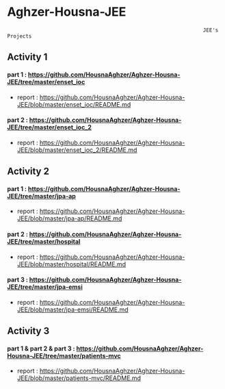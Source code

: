   #                                                                 Aghzer-Housna-JEE
                                                                    JEE's Projects 

## Activity 1 
#### part 1 : https://github.com/HousnaAghzer/Aghzer-Housna-JEE/tree/master/enset_ioc
- report : https://github.com/HousnaAghzer/Aghzer-Housna-JEE/blob/master/enset_ioc/README.md

#### part 2 : https://github.com/HousnaAghzer/Aghzer-Housna-JEE/tree/master/enset_ioc_2
- report : https://github.com/HousnaAghzer/Aghzer-Housna-JEE/blob/master/enset_ioc_2/README.md

## Activity 2 
#### part 1 : https://github.com/HousnaAghzer/Aghzer-Housna-JEE/tree/master/jpa-ap
- report : https://github.com/HousnaAghzer/Aghzer-Housna-JEE/blob/master/jpa-ap/README.md

#### part 2 : https://github.com/HousnaAghzer/Aghzer-Housna-JEE/tree/master/hospital
- report : https://github.com/HousnaAghzer/Aghzer-Housna-JEE/blob/master/hospital/README.md

#### part 3 : https://github.com/HousnaAghzer/Aghzer-Housna-JEE/tree/master/jpa-emsi
- report : https://github.com/HousnaAghzer/Aghzer-Housna-JEE/blob/master/jpa-emsi/README.md

## Activity 3
#### part 1 & part 2 & part 3 : https://github.com/HousnaAghzer/Aghzer-Housna-JEE/tree/master/patients-mvc
- report : https://github.com/HousnaAghzer/Aghzer-Housna-JEE/blob/master/patients-mvc/README.md
